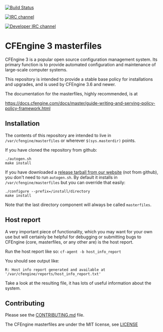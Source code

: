 [![Build Status](https://travis-ci.org/cfengine/masterfiles.svg?branch=master)](https://travis-ci.org/cfengine/masterfiles)

[![IRC channel](https://kiwiirc.com/buttons/irc.cfengine.com/cfengine.png)](https://kiwiirc.com/client/irc.cfengine.com/#cfengine)

[![Developer IRC channel](https://kiwiirc.com/buttons/irc.freenode.net/cfengine-dev.png)](https://kiwiirc.com/client/irc.cfengine.com/#cfengine-dev)

# CFEngine 3 masterfiles

CFEngine 3 is a popular open source configuration management system. Its primary
function is to provide automated configuration and maintenance of large-scale
computer systems.

This repository is intended to provide a stable base policy for
installations and upgrades, and is used by CFEngine 3.6 and newer.

The documentation for the masterfiles, highly recommended, is at

https://docs.cfengine.com/docs/master/guide-writing-and-serving-policy-policy-framework.html

## Installation

The contents of this repository are intended to live in `/var/cfengine/masterfiles` or wherever `$(sys.masterdir)` points.

If you have cloned the repository from github:

```
./autogen.sh
make install
```

If you have downloaded a [release tarball from our website](https://cfengine.com/product/community/)
(not from github), you don't need to run `autogen.sh`. By default it installs in
`/var/cfengine/masterfiles` but you can override that easily:

```
./configure --prefix=/install/directory
make install
```

Note that the last directory component will always be called `masterfiles`.

## Host report

A very important piece of functionality, which you may want for your
own use but will certainly be helpful for debugging or submitting bugs
to CFEngine (core, masterfiles, or any other are) is the host report.

Run the host report like so: `cf-agent -b host_info_report`

You should see output like:

```
R: Host info report generated and available at '/var/cfengine/reports/host_info_report.txt'
```

Take a look at the resulting file, it has lots of useful information about the system.

## Contributing

Please see the [CONTRIBUTING.md](CONTRIBUTING.md) file.

The CFEngine masterfiles are under the MIT license, see [LICENSE](LICENSE)
